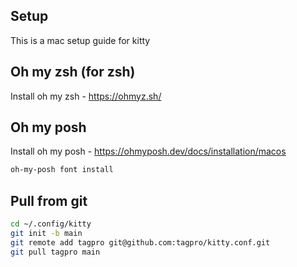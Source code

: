 ## Setup

This is a mac setup guide for kitty

## Oh my zsh (for zsh)

Install oh my zsh - https://ohmyz.sh/

## Oh my posh

Install oh my posh - https://ohmyposh.dev/docs/installation/macos

```sh
oh-my-posh font install
```

## Pull from git

```sh
cd ~/.config/kitty
git init -b main
git remote add tagpro git@github.com:tagpro/kitty.conf.git
git pull tagpro main
```
